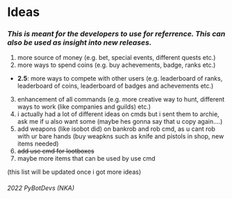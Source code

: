 # Ideas
### ***This is meant for the developers to use for referrence. This can also be used as insight into new releases.***

1. more source of money (e.g. bet, special events, different quests etc.)
2. more ways to spend coins (e.g. buy achevements, badge, ranks etc.)
- **2.5**: more ways to compete with other users (e.g. leaderboard of ranks, leaderboard of coins, leaderboard of badges and achevements etc.)
3. enhancement of all commands (e.g. more creative way to hunt, different ways to work (like companies and guilds) etc.)
4. i actually had a lot of different ideas on cmds but i sent them to archie, ask me if u also want some (maybe hes gonna say that u copy again....)
5. add weapons (like isobot did) on bankrob and rob cmd, as u cant rob with ur bare hands (buy weapkns such as knife and pistols in shop, new items needed)
6. ~~add use cmd for lootboxes~~
7. maybe more items that can be used by use cmd

(this list will be updated once i got more ideas)

<h6>2022 PyBotDevs (NKA)</h6>

